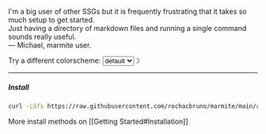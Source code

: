 >>>
I'm a big user of other SSGs but it is frequently frustrating that it takes so much setup to get started.  
Just having a directory of markdown files and running a single command sounds really useful.  
&mdash; Michael, marmite user.
>>>

<div style="padding-bottom:0;">
Try a different colorscheme:   <select name="colorscheme" class="colorscheme-toggle"><option value="default">default</option></select><span class="theme-toggle secondary" title="dark mode">&#9789;</span>
</div>

---

##### Install

```bash
curl -LSfs https://raw.githubusercontent.com/rochacbruno/marmite/main/assets/install.sh | sh
```
More install methods on [[Getting Started#Installation]]